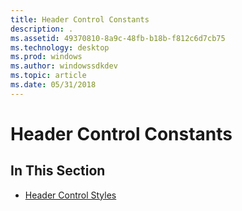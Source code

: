 ```yaml
---
title: Header Control Constants
description: .
ms.assetid: 49370810-8a9c-48fb-b18b-f812c6d7cb75
ms.technology: desktop
ms.prod: windows
ms.author: windowssdkdev
ms.topic: article
ms.date: 05/31/2018
---
```


# Header Control Constants

## In This Section

-   [Header Control Styles](header-control-styles.md)

 

 




